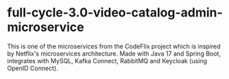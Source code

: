 # full-cycle-3.0-video-catalog-admin-microservice
This is one of the microservices from the CodeFlix project which is inspired by Netflix's microservices architecture. Made with Java 17 and Spring Boot, integrates with MySQL, Kafka Connect, RabbitMQ and Keycloak (using OpenID Connect).
